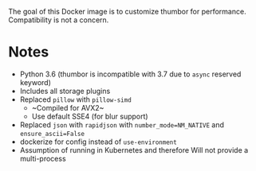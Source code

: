 The goal of this Docker image is to customize thumbor for performance.  Compatibility is not a concern.

# Notes
* Python 3.6 (thumbor is incompatible with 3.7 due to `async` reserved keyword)
* Includes all storage plugins
* Replaced `pillow` with `pillow-simd`
  * ~Compiled for AVX2~
  * Use default SSE4 (for blur support)
* Replaced `json` with `rapidjson` with `number_mode=NM_NATIVE` and `ensure_ascii=False`
* dockerize for config instead of `use-environment`
* Assumption of running in Kubernetes and therefore Will not provide a multi-process
